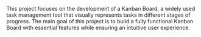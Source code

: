 This project focuses on the development of a Kanban Board, a widely used task management tool that visually represents tasks in different stages of progress. The main goal of this project is to build a fully functional Kanban Board with essential features while ensuring an intuitive user experience.
